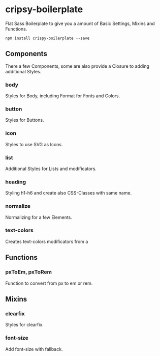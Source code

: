# cripsy-boilerplate

Flat Sass Boilerplate to give you a amount of Basic Settings, Mixins and Functions.

```
npm install crispy-boilerplate --save
```

## Components

There a few Components, some are also provide a Closure to adding additional Styles.

### body

Styles for Body, including Format for Fonts and Colors.

### button

Styles for Buttons.

### icon

Styles to use SVG as Icons.

### list

Additional Styles for Lists and modificators.

### heading

Styling h1-h6 and create also CSS-Classes with same name.

### normalize

Normalizing for a few Elements.

### text-colors

Creates text-colors modificators from a

## Functions

### pxToEm, pxToRem

Function to convert from px to em or rem.

## Mixins

### clearfix

Styles for clearfix.

### font-size

Add font-size with fallback.
